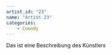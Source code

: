 ```yaml
---
artist_id: "23"
name: "Artist 23"
categories:
    - Comedy
---
```

Das ist eine Beschreibung des Künstlers
